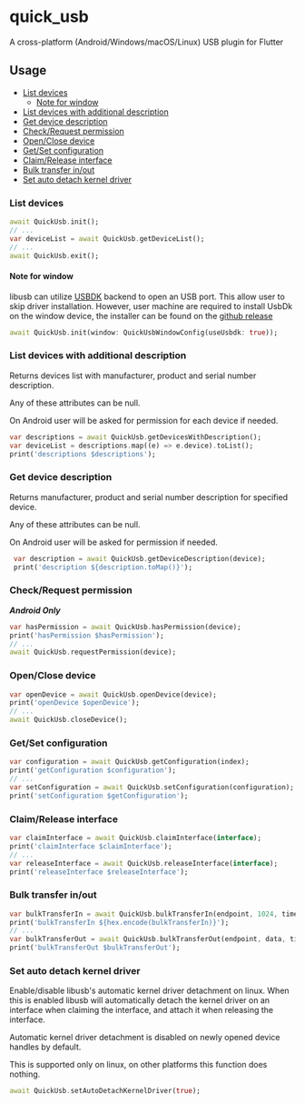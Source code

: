 # quick_usb

A cross-platform (Android/Windows/macOS/Linux) USB plugin for Flutter

## Usage

- [List devices](#list-devices)
  - [Note for window](#note-for-window)
- [List devices with additional description](#list-devices-with-additional-description)
- [Get device description](#get-device-description)
- [Check/Request permission](#checkrequest-permission)
- [Open/Close device](#openclose-device)
- [Get/Set configuration](#getset-configuration)
- [Claim/Release interface](#claimrelease-interface)
- [Bulk transfer in/out](#bulk-transfer-inout)
- [Set auto detach kernel driver](#set-auto-detach-kernel-driver)

### List devices

```dart
await QuickUsb.init();
// ...
var deviceList = await QuickUsb.getDeviceList();
// ...
await QuickUsb.exit();
```

#### Note for window

libusb can utilize [USBDK](https://github.com/libusb/libusb/wiki/Windows#how-to-use-libusb-on-windows) backend to open an USB port. This allow user to skip driver installation. However, user machine are required to install UsbDk on the window device, the installer can be found on the [github release](https://github.com/daynix/UsbDk/releases)
```dart
await QuickUsb.init(window: QuickUsbWindowConfig(useUsbdk: true));
```

### List devices with additional description

Returns devices list with manufacturer, product and serial number description.

Any of these attributes can be null.

On Android user will be asked for permission for each device if needed.

```dart
var descriptions = await QuickUsb.getDevicesWithDescription();
var deviceList = descriptions.map((e) => e.device).toList();
print('descriptions $descriptions');
```

### Get device description

Returns manufacturer, product and serial number description for specified device.

Any of these attributes can be null.

On Android user will be asked for permission if needed.

```dart
 var description = await QuickUsb.getDeviceDescription(device);
 print('description ${description.toMap()}');
```

### Check/Request permission

_**Android Only**_

```dart
var hasPermission = await QuickUsb.hasPermission(device);
print('hasPermission $hasPermission');
// ...
await QuickUsb.requestPermission(device);
```

### Open/Close device

```dart
var openDevice = await QuickUsb.openDevice(device);
print('openDevice $openDevice');
// ...
await QuickUsb.closeDevice();
```

### Get/Set configuration

```dart
var configuration = await QuickUsb.getConfiguration(index);
print('getConfiguration $configuration');
// ...
var setConfiguration = await QuickUsb.setConfiguration(configuration);
print('setConfiguration $getConfiguration');
```

### Claim/Release interface

```dart
var claimInterface = await QuickUsb.claimInterface(interface);
print('claimInterface $claimInterface');
// ...
var releaseInterface = await QuickUsb.releaseInterface(interface);
print('releaseInterface $releaseInterface');
```

### Bulk transfer in/out

```dart
var bulkTransferIn = await QuickUsb.bulkTransferIn(endpoint, 1024, timeout: 2000);
print('bulkTransferIn ${hex.encode(bulkTransferIn)}');
// ...
var bulkTransferOut = await QuickUsb.bulkTransferOut(endpoint, data, timeout: 2000);
print('bulkTransferOut $bulkTransferOut');
```

### Set auto detach kernel driver

Enable/disable libusb's automatic kernel driver detachment on linux. When this is enabled libusb will automatically detach the kernel driver on an interface when claiming the interface, and attach it when releasing the interface.

Automatic kernel driver detachment is disabled on newly opened device handles by default.

This is supported only on linux, on other platforms this function does nothing.

```dart
await QuickUsb.setAutoDetachKernelDriver(true);
```
